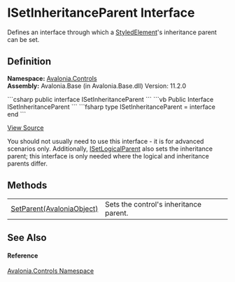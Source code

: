 # ISetInheritanceParent Interface


Defines an interface through which a <a href="T_Avalonia_StyledElement">StyledElement</a>'s inheritance parent can be set.



## Definition
**Namespace:** <a href="N_Avalonia_Controls">Avalonia.Controls</a>  
**Assembly:** Avalonia.Base (in Avalonia.Base.dll) Version: 11.2.0

<Tabs groupId="api-code-preview">
<TabItem value="csharp" label="C#">
```csharp
public interface ISetInheritanceParent
```
</TabItem>
<TabItem value="vb" label="VB">
```vb
Public Interface ISetInheritanceParent
```
</TabItem>
<TabItem value="fsharp" label="F#">
```fsharp
type ISetInheritanceParent = interface end
```
</TabItem>
</Tabs>



<a href="https://github.com/AvaloniaUI/Avalonia/tree/master/src/Avalonia.Base/Controls/ISetInheritanceParent.cs" title="View the source code">View Source</a>

You should not usually need to use this interface - it is for advanced scenarios only. Additionally, <a href="T_Avalonia_Controls_ISetLogicalParent">ISetLogicalParent</a> also sets the inheritance parent; this interface is only needed where the logical and inheritance parents differ.

## Methods
<table>
<tr>
<td><a href="M_Avalonia_Controls_ISetInheritanceParent_SetParent">SetParent(AvaloniaObject)</a></td>
<td>Sets the control's inheritance parent.</td>
</tr>
</table>

## See Also


#### Reference
<a href="N_Avalonia_Controls">Avalonia.Controls Namespace</a>  
